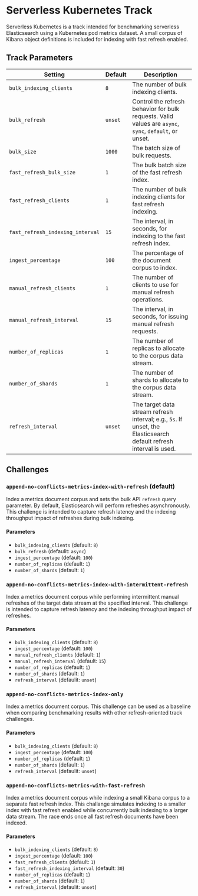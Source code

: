 # Serverless Kubernetes Track
Serverless Kubernetes is a track intended for benchmarking serverless Elasticsearch using a Kubernetes pod metrics dataset. A small corpus of Kibana object definitions is included for indexing with fast refresh enabled.

## Track Parameters

| Setting | Default | Description |
| --- | --- | --- |
| `bulk_indexing_clients` | `8` | The number of bulk indexing clients. |
| `bulk_refresh` | `unset` | Control the refresh behavior for bulk requests. Valid values are `async`, `sync`, `default`, or unset. |
| `bulk_size` | `1000` | The batch size of bulk requests. |
| `fast_refresh_bulk_size` | `1` | The bulk batch size of the fast refresh index. |
| `fast_refresh_clients` | `1` | The number of bulk indexing clients for fast refresh indexing. |
| `fast_refresh_indexing_interval` | `15` | The interval, in seconds, for indexing to the fast refresh index. |
| `ingest_percentage` | `100` | The percentage of the document corpus to index. |
| `manual_refresh_clients` | `1` | The number of clients to use for manual refresh operations. |
| `manual_refresh_interval` | `15` | The interval, in seconds, for issuing manual refresh requests. |
| `number_of_replicas` | `1` | The number of replicas to allocate to the corpus data stream. |
| `number_of_shards` | `1` | The number of shards to allocate to the corpus data stream. |
| `refresh_interval` | `unset` | The target data stream refresh interval; e.g., `5s`. If unset, the Elasticsearch default refresh interval is used. |

## Challenges

### `append-no-conflicts-metrics-index-with-refresh` (default)

Index a metrics document corpus and sets the bulk API `refresh` query parameter. By default, Elasticsearch will perform refreshes asynchronously. This challenge is intended to capture refresh latency and the indexing throughput impact of refreshes during bulk indexing.

#### Parameters

* `bulk_indexing_clients` (default: `8`)
* `bulk_refresh` (defaulit: `async`)
* `ingest_percentage` (default: `100`)
* `number_of_replicas` (default: `1`)
* `number_of_shards` (default: `1`)

### `append-no-conflicts-metrics-index-with-intermittent-refresh`

Index a metrics document corpus while performing intermittent manual refreshes of the target data stream at the specified interval. This challenge is intended to capture refresh latency and the indexing throughput impact of refreshes.

#### Parameters

* `bulk_indexing_clients` (default: `8`)
* `ingest_percentage` (default: `100`)
* `manual_refresh_clients` (default: `1`)
* `manual_refresh_interval` (default: `15`)
* `number_of_replicas` (default: `1`)
* `number_of_shards` (default: `1`)
* `refresh_interval` (defaulit: `unset`)

### `append-no-conflicts-metrics-index-only`

Index a metrics document corpus. This challenge can be used as a baseline when comparing benchmarking results with other refresh-oriented track challenges.

#### Parameters

* `bulk_indexing_clients` (default: `8`)
* `ingest_percentage` (default: `100`)
* `number_of_replicas` (default: `1`)
* `number_of_shards` (default: `1`)
* `refresh_interval` (defaulit: `unset`)

### `append-no-conflicts-metrics-with-fast-refresh`

Index a metrics document corpus while indexing a small Kibana corpus to a separate fast refresh index. This challange simulates indexing to a smaller index with fast refresh enabled while concurrently bulk indexing to a larger data stream. The race ends once all fast refresh documents have been indexed.

#### Parameters

* `bulk_indexing_clients` (default: `8`)
* `ingest_percentage` (default: `100`)
* `fast_refresh_clients` (default: `1`)
* `fast_refresh_indexing_interval` (default: `30`)
* `number_of_replicas` (default: `1`)
* `number_of_shards` (default: `1`)
* `refresh_interval` (defaulit: `unset`)